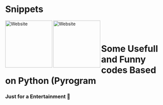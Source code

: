 # Snippets

[<img align="left" alt="Website" width="150px" src="https://www.python.org/static/community_logos/python-logo-inkscape.svg" />][website]
[<img align="left" alt="Website" width="150px" src="https://i.imgur.com/BOgY9ai.png" />][website]

<br />

<br />



# Some Usefull and Funny codes Based on Python (Pyrogram 
### Just for a Entertainment 🤣

[website]: https://visi.tk/professor
